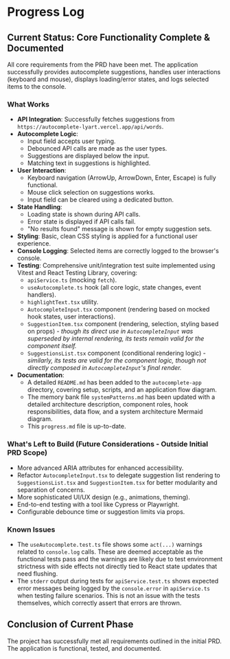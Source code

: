# Progress Log

## Current Status: Core Functionality Complete & Documented

All core requirements from the PRD have been met. The application successfully provides autocomplete suggestions, handles user interactions (keyboard and mouse), displays loading/error states, and logs selected items to the console.

### What Works

*   **API Integration**: Successfully fetches suggestions from `https://autocomplete-lyart.vercel.app/api/words`.
*   **Autocomplete Logic**: 
    *   Input field accepts user typing.
    *   Debounced API calls are made as the user types.
    *   Suggestions are displayed below the input.
    *   Matching text in suggestions is highlighted.
*   **User Interaction**:
    *   Keyboard navigation (ArrowUp, ArrowDown, Enter, Escape) is fully functional.
    *   Mouse click selection on suggestions works.
    *   Input field can be cleared using a dedicated button.
*   **State Handling**:
    *   Loading state is shown during API calls.
    *   Error state is displayed if API calls fail.
    *   "No results found" message is shown for empty suggestion sets.
*   **Styling**: Basic, clean CSS styling is applied for a functional user experience.
*   **Console Logging**: Selected items are correctly logged to the browser's console.
*   **Testing**: Comprehensive unit/integration test suite implemented using Vitest and React Testing Library, covering:
    *   `apiService.ts` (mocking `fetch`).
    *   `useAutocomplete.ts` hook (all core logic, state changes, event handlers).
    *   `highlightText.tsx` utility.
    *   `AutocompleteInput.tsx` component (rendering based on mocked hook states, user interactions).
    *   `SuggestionItem.tsx` component (rendering, selection, styling based on props) - *though its direct use in `AutocompleteInput` was superseded by internal rendering, its tests remain valid for the component itself.*
    *   `SuggestionsList.tsx` component (conditional rendering logic) - *similarly, its tests are valid for the component logic, though not directly composed in `AutocompleteInput`'s final render.*
*   **Documentation**:
    *   A detailed `README.md` has been added to the `autocomplete-app` directory, covering setup, scripts, and an application flow diagram.
    *   The memory bank file `systemPatterns.md` has been updated with a detailed architecture description, component roles, hook responsibilities, data flow, and a system architecture Mermaid diagram.
    *   This `progress.md` file is up-to-date.

### What's Left to Build (Future Considerations - Outside Initial PRD Scope)

*   More advanced ARIA attributes for enhanced accessibility.
*   Refactor `AutocompleteInput.tsx` to delegate suggestion list rendering to `SuggestionsList.tsx` and `SuggestionItem.tsx` for better modularity and separation of concerns.
*   More sophisticated UI/UX design (e.g., animations, theming).
*   End-to-end testing with a tool like Cypress or Playwright.
*   Configurable debounce time or suggestion limits via props.

### Known Issues

*   The `useAutocomplete.test.ts` file shows some `act(...)` warnings related to `console.log` calls. These are deemed acceptable as the functional tests pass and the warnings are likely due to test environment strictness with side effects not directly tied to React state updates that need flushing.
*   The `stderr` output during tests for `apiService.test.ts` shows expected error messages being logged by the `console.error` in `apiService.ts` when testing failure scenarios. This is not an issue with the tests themselves, which correctly assert that errors are thrown.

## Conclusion of Current Phase

The project has successfully met all requirements outlined in the initial PRD. The application is functional, tested, and documented. 